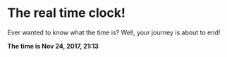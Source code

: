# The real time clock!

Ever wanted to know what the time is? Well, your journey is about to end!

**The time is Nov 24, 2017, 21:13**